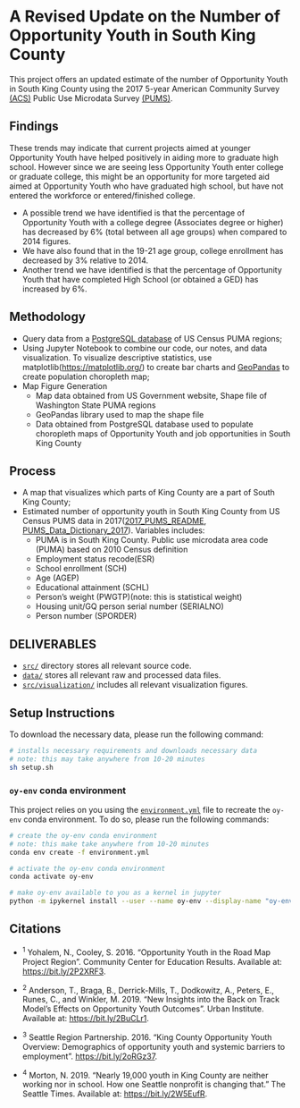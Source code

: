 # A Revised Update on the Number of Opportunity Youth in South King County

This project offers an updated estimate of the number of Opportunity Youth in South King County using the 2017 5-year American Community Survey [(ACS)](https://www.census.gov/programs-surveys/acs/about.html) Public Use Microdata Survey [(PUMS)](https://www.census.gov/programs-surveys/acs/technical-documentation/pums.html).

## Findings

These trends may indicate that current projects aimed at younger Opportunity Youth have helped positively in aiding more to graduate high school. However since we are seeing less Opportunity Youth enter college or graduate college, this might be an opportunity for more targeted aid aimed at Opportunity Youth who have graduated high school, but have not entered the workforce or entered/finished college.
* A possible trend we have identified is that the percentage of Opportunity Youth with a college degree (Associates degree or higher) has decreased by 6% (total between all age groups) when compared to 2014 figures.
* We have also found that in the 19-21 age group, college enrollment has decreased by 3% relative to 2014.
* Another trend we have identified is that the percentage of Opportunity Youth that have completed High School (or obtained a GED) has increased by 6%.

## Methodology

* Query data from a [PostgreSQL database](https://www.postgresql.org/) of US Census PUMA regions;
* Using Jupyter Notebook to combine our code, our notes, and data visualization. To visualize descriptive statistics, use matplotlib(https://matplotlib.org/) to create bar charts and [GeoPandas](http://geopandas.org/) to create population choropleth map;
* Map Figure Generation
    + Map data obtained from US Government website, Shape file of Washington State PUMA regions
    + GeoPandas library used to map the shape file
    + Data obtained from PostgreSQL database used to populate choropleth maps of Opportunity Youth and job opportunities in South King County

## Process
* A map that visualizes which parts of King County are a part of South King County;
* Estimated number of opportunity youth in South King County from US Census PUMS data in 2017([2017_PUMS_README](references/ACS2013_2017_PUMS_README.pdf), [PUMS_Data_Dictionary_2017](references/PUMS_Data_Dictionary_2017.pdf)). Variables includes:                
    + PUMA is in South King County. Public use microdata area code (PUMA) based on 2010 Census definition    
    + Employment status recode(ESR)
    + School enrollment (SCH)
    + Age (AGEP)                    
    + Educational attainment (SCHL)
    + Person’s weight (PWGTP)(note: this is statistical weight)
    + Housing unit/GQ person serial number (SERIALNO)
    + Person number (SPORDER) 


## DELIVERABLES
* [`src/`](/src) directory stores all relevant source code.
* [`data/`](data) stores all relevant raw and processed data files.
* [`src/visualization/`](src/visualization/) includes all relevant visualization figures.

## Setup Instructions

To download the necessary data, please run the following command:

```bash
# installs necessary requirements and downloads necessary data
# note: this may take anywhere from 10-20 minutes
sh setup.sh
```

### `oy-env` conda environment

This project relies on you using the [`environment.yml`](environment.yml) file to recreate the `oy-env` conda environment. To do so, please run the following commands:

```bash
# create the oy-env conda environment
# note: this make take anywhere from 10-20 minutes
conda env create -f environment.yml

# activate the oy-env conda environment
conda activate oy-env

# make oy-env available to you as a kernel in jupyter
python -m ipykernel install --user --name oy-env --display-name "oy-env"
```

## Citations

* <sup>1</sup> Yohalem, N., Cooley, S. 2016. “Opportunity Youth in the Road Map Project Region”. Community Center for Education Results. Available at: https://bit.ly/2P2XRF3. 

* <sup>2</sup> Anderson, T., Braga, B., Derrick-Mills, T., Dodkowitz, A., Peters, E., Runes, C., and Winkler, M. 2019. “New Insights into the Back on Track Model’s Effects on Opportunity Youth Outcomes”. Urban Institute. Available at: https://bit.ly/2BuCLr1. 

* <sup>3</sup> Seattle Region Partnership. 2016. “King County Opportunity Youth Overview: Demographics of opportunity youth and systemic barriers to employment”. https://bit.ly/2oRGz37. 

* <sup>4</sup> Morton, N. 2019. “Nearly 19,000 youth in King County are neither working nor in school. How one Seattle nonprofit is changing that.” The Seattle Times. Available at: https://bit.ly/2W5EufR. 